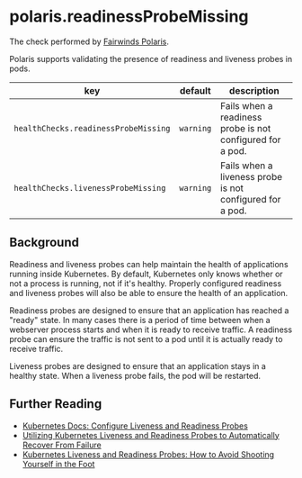 # polaris.readinessProbeMissing

The check performed by [Fairwinds Polaris](https://github.com/fairwindsops/polaris).

Polaris supports validating the presence of readiness and liveness probes in pods.

key | default | description
----|---------|------------
`healthChecks.readinessProbeMissing` | `warning` | Fails when a readiness probe is not configured for a pod.
`healthChecks.livenessProbeMissing` | `warning` | Fails when a liveness probe is not configured for a pod.

## Background

Readiness and liveness probes can help maintain the health of applications running inside Kubernetes. By default, Kubernetes only knows whether or not a process is running, not if it's healthy. Properly configured readiness and liveness probes will also be able to ensure the health of an application.

Readiness probes are designed to ensure that an application has reached a "ready" state. In many cases there is a period of time between when a webserver process starts and when it is ready to receive traffic. A readiness probe can ensure the traffic is not sent to a pod until it is actually ready to receive traffic.

Liveness probes are designed to ensure that an application stays in a healthy state. When a liveness probe fails, the pod will be restarted.

## Further Reading

- [Kubernetes Docs: Configure Liveness and Readiness Probes](https://kubernetes.io/docs/tasks/configure-pod-container/configure-liveness-readiness-probes/)
- [Utilizing Kubernetes Liveness and Readiness Probes to Automatically Recover From Failure](https://medium.com/spire-labs/utilizing-kubernetes-liveness-and-readiness-probes-to-automatically-recover-from-failure-2fe0314f2b2e)
- [Kubernetes Liveness and Readiness Probes: How to Avoid Shooting Yourself in the Foot](https://blog.colinbreck.com/kubernetes-liveness-and-readiness-probes-how-to-avoid-shooting-yourself-in-the-foot/)
